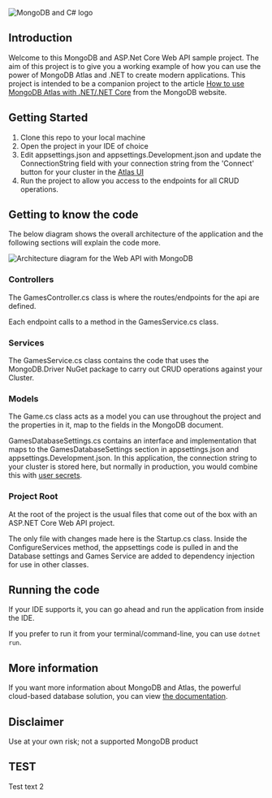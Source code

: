 ![MongoDB and C# logo](./images/banner.png)

## Introduction
Welcome to this MongoDB and ASP.Net Core Web API sample project. 
The aim of this project is to give you a working example of how you can use the power of MongoDB Atlas and .NET to create modern applications.
This project is intended to be a companion project to the article [How to use MongoDB Atlas with .NET/.NET Core](https://www.mongodb.com/languages/how-to-use-mongodb-with-dotnet) from the MongoDB website.

## Getting Started

1. Clone this repo to your local machine
2. Open the project in your IDE of choice
3. Edit appsettings.json and appsettings.Development.json and  update the ConnectionString field with your connection string from the 'Connect' button for your cluster in the [Atlas UI](https://cloud.mongodb.com) 
4. Run the project to allow you access to the endpoints for all CRUD operations.

## Getting to know the code

The below diagram shows the overall architecture of the application and the following sections will explain the code more.

![Architecture diagram for the Web API with MongoDB](./images/architecture.jpeg)

### Controllers

The GamesController.cs class is where the routes/endpoints for the api are defined. 

Each endpoint calls to a method in the GamesService.cs class.

### Services

The GamesService.cs class contains the code that uses the MongoDB.Driver NuGet package to carry out CRUD operations against your Cluster.

### Models

The Game.cs class acts as a model you can use throughout the project and the properties in it, map to the fields in the MongoDB document.

GamesDatabaseSettings.cs contains an interface and implementation that maps to the GamesDatabaseSettings section in appsettings.json and appsettings.Development.json. In this application, the connection string to your cluster is stored here, but normally in production, you would combine this with [user secrets](https://docs.microsoft.com/en-us/aspnet/core/security/app-secrets?view=aspnetcore-5.0&tabs=windows).

### Project Root

At the root of the project is the usual files that come out of the box with an ASP.NET Core Web API project. 

The only file with changes made here is the Startup.cs class. Inside the ConfigureServices method, the appsettings code is pulled in and the Database settings and Games Service are added to dependency injection for use in other classes.

## Running the code

If your IDE supports it, you can go ahead and run the application from inside the IDE.

If you prefer to run it from your terminal/command-line, you can use ``` dotnet run ```.

## More information

If you want more information about MongoDB and Atlas, the powerful cloud-based database solution, you can view [the documentation](https://docs.atlas.mongodb.com/).

## Disclaimer 

Use at your own risk; not a supported MongoDB product 

## TEST

Test text 2